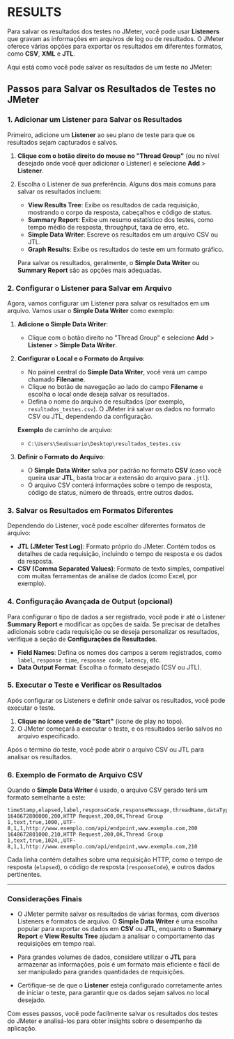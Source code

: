 # RESULTS

Para salvar os resultados dos testes no JMeter, você pode usar **Listeners** que gravam as informações em arquivos de log ou de resultados. O JMeter oferece várias opções para exportar os resultados em diferentes formatos, como **CSV**, **XML** e **JTL**.

Aqui está como você pode salvar os resultados de um teste no JMeter:

## Passos para Salvar os Resultados de Testes no JMeter

### 1. **Adicionar um Listener para Salvar os Resultados**

Primeiro, adicione um **Listener** ao seu plano de teste para que os resultados sejam capturados e salvos.

1. **Clique com o botão direito do mouse no "Thread Group"** (ou no nível desejado onde você quer adicionar o Listener) e selecione **Add** > **Listener**.

2. Escolha o Listener de sua preferência. Alguns dos mais comuns para salvar os resultados incluem:

   - **View Results Tree**: Exibe os resultados de cada requisição, mostrando o corpo da resposta, cabeçalhos e código de status.
   - **Summary Report**: Exibe um resumo estatístico dos testes, como tempo médio de resposta, throughput, taxa de erro, etc.
   - **Simple Data Writer**: Escreve os resultados em um arquivo CSV ou JTL.
   - **Graph Results**: Exibe os resultados do teste em um formato gráfico.
   
   Para salvar os resultados, geralmente, o **Simple Data Writer** ou **Summary Report** são as opções mais adequadas.

### 2. **Configurar o Listener para Salvar em Arquivo**

Agora, vamos configurar um Listener para salvar os resultados em um arquivo. Vamos usar o **Simple Data Writer** como exemplo:

1. **Adicione o Simple Data Writer**:
   - Clique com o botão direito no "Thread Group" e selecione **Add** > **Listener** > **Simple Data Writer**.
   
2. **Configurar o Local e o Formato do Arquivo**:
   - No painel central do **Simple Data Writer**, você verá um campo chamado **Filename**.
   - Clique no botão de navegação ao lado do campo **Filename** e escolha o local onde deseja salvar os resultados.
   - Defina o nome do arquivo de resultados (por exemplo, `resultados_testes.csv`). O JMeter irá salvar os dados no formato CSV ou JTL, dependendo da configuração.
   
   **Exemplo** de caminho de arquivo:
   - `C:\Users\SeuUsuario\Desktop\resultados_testes.csv`
   
3. **Definir o Formato do Arquivo**:
   - O **Simple Data Writer** salva por padrão no formato **CSV** (caso você queira usar **JTL**, basta trocar a extensão do arquivo para `.jtl`).
   - O arquivo CSV conterá informações sobre o tempo de resposta, código de status, número de threads, entre outros dados.

### 3. **Salvar os Resultados em Formatos Diferentes**

Dependendo do Listener, você pode escolher diferentes formatos de arquivo:

- **JTL (JMeter Test Log)**: Formato próprio do JMeter. Contém todos os detalhes de cada requisição, incluindo o tempo de resposta e os dados da resposta.
- **CSV (Comma Separated Values)**: Formato de texto simples, compatível com muitas ferramentas de análise de dados (como Excel, por exemplo).

### 4. **Configuração Avançada de Output (opcional)**

Para configurar o tipo de dados a ser registrado, você pode ir até o Listener **Summary Report** e modificar as opções de saída. Se precisar de detalhes adicionais sobre cada requisição ou se deseja personalizar os resultados, verifique a seção de **Configurações de Resultados**.

- **Field Names**: Defina os nomes dos campos a serem registrados, como `label`, `response time`, `response code`, `latency`, etc.
- **Data Output Format**: Escolha o formato desejado (CSV ou JTL).

### 5. **Executar o Teste e Verificar os Resultados**

Após configurar os Listeners e definir onde salvar os resultados, você pode executar o teste.

1. **Clique no ícone verde de "Start"** (ícone de play no topo).
2. O JMeter começará a executar o teste, e os resultados serão salvos no arquivo especificado.

Após o término do teste, você pode abrir o arquivo CSV ou JTL para analisar os resultados.

### 6. **Exemplo de Formato de Arquivo CSV**

Quando o **Simple Data Writer** é usado, o arquivo CSV gerado terá um formato semelhante a este:

```csv
timeStamp,elapsed,label,responseCode,responseMessage,threadName,dataType,success,bytes,filename,encoding,grpThreads,allThreads,URL,Host,Connect
1648672800000,200,HTTP Request,200,OK,Thread Group 1,text,true,1000,,UTF-8,1,1,http://www.exemplo.com/api/endpoint,www.exemplo.com,200
1648672801000,210,HTTP Request,200,OK,Thread Group 1,text,true,1024,,UTF-8,1,1,http://www.exemplo.com/api/endpoint,www.exemplo.com,210
```

Cada linha contém detalhes sobre uma requisição HTTP, como o tempo de resposta (`elapsed`), o código de resposta (`responseCode`), e outros dados pertinentes.

---

### Considerações Finais

- O JMeter permite salvar os resultados de várias formas, com diversos Listeners e formatos de arquivo. O **Simple Data Writer** é uma escolha popular para exportar os dados em **CSV** ou **JTL**, enquanto o **Summary Report** e **View Results Tree** ajudam a analisar o comportamento das requisições em tempo real.
  
- Para grandes volumes de dados, considere utilizar o **JTL** para armazenar as informações, pois é um formato mais eficiente e fácil de ser manipulado para grandes quantidades de requisições.

- Certifique-se de que o **Listener** esteja configurado corretamente antes de iniciar o teste, para garantir que os dados sejam salvos no local desejado.

Com esses passos, você pode facilmente salvar os resultados dos testes do JMeter e analisá-los para obter insights sobre o desempenho da aplicação.